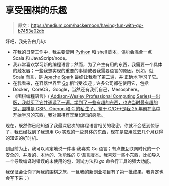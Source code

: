 # 享受围棋的乐趣

> 原文：<https://medium.com/hackernoon/having-fun-with-go-b7453e02db>

好吧，我先告白几句:

*   在我的日常工作中，我主要使用 [Python](https://hackernoon.com/tagged/python) 和 shell 脚本，偶尔会混合一点 Scala 和 JavaScript/node。
*   我非常喜欢学习新的编程语言；然而，为了产生有用的东西，我需要一个具体的触发器；一些我想实现的重要的事情或者我需要语言的原因。例如，就 Scala 而言，是 [Apache Spark](https://hackernoon.com/tagged/apache-spark) 最终让我看了第二遍，并‘正确地’学习了它。
*   在我看来，在容器世界里 [Go](https://golang.org/) 相当受欢迎；许多公司都在使用它，包括 Docker，CoreOS，Google，当然还有我们自己，Mesosphere。
*   《围棋编程语言》[( Addison-Wesley Professional Computing Series)一出版，我就买了它并通读了一遍，学到了一些有趣的东西，也许当时最有趣的是，围棋是 CSP、Oberon 和 C 的私生子。鉴于 C/C++是我 25 年前在高中开始学习的东西，我对围棋有宾至如归的感觉。](http://www.amazon.com/Programming-Language-Addison-Wesley-Professional-Computing/dp/0134190440)

现在，既然你已经知道了我最深层次的编程语言相关的秘密，你就不会感到惊讶了，我已经找到了我想用 Go 实现的一些具体的东西，现在是应用过去几个月获得的知识的好时机。

到目前为止，我可以肯定地说一件事:我喜欢 Go 语言；有点像互联网时代的一个安全的、并发的、本地的、功能性的 C 语言版本。我喜欢一些小东西，比如导入一个导致编译时错误的未使用的包，测试方法和 *go* 命令行工具的强大功能。

我保证会让你了解我的围棋之旅，一旦我的新副业项目有了第一批成果，我肯定也会写下来；)